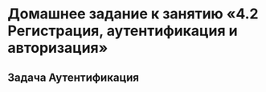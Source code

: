 # Домашнее задание к занятию «4.2 Регистрация, аутентификация и авторизация»
## Задача Аутентификация
